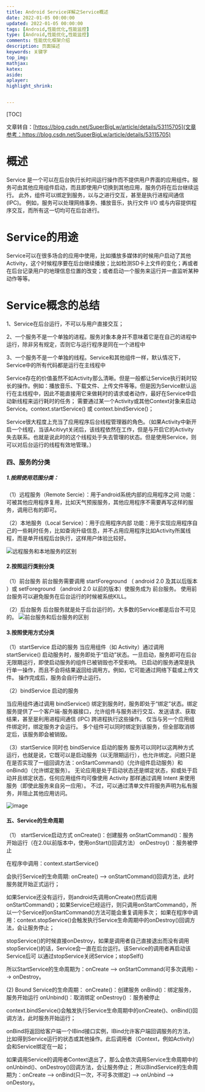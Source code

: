 ```yaml
---
title: Android Service详解之Service概述
date: 2022-01-05 00:00:00
updated: 2022-01-05 00:00:00
tags: [Android,性能优化,性能监控]
type: [Android,性能优化,性能监控]
comments: 性能优化框架介绍
description: 页面描述
keywords: 关键字
top_img:
mathjax:
katex:
aside:
aplayer:
highlight_shrink:


---
```


[TOC]



文章转自：[https://blog.csdn.net/SuperBigLw/article/details/53115705](文章参考：https://blog.csdn.net/SuperBigLw/article/details/53115705)

# 概述

Service 是一个可以在后台执行长时间运行操作而不提供用户界面的应用组件。服务可由其他应用组件启动，而且即使用户切换到其他应用，服务仍将在后台继续运行。 此外，组件可以绑定到服务，以与之进行交互，甚至是执行进程间通信 (IPC)。 例如，服务可以处理网络事务、播放音乐，执行文件 I/O 或与内容提供程序交互，而所有这一切均可在后台进行。

# Service的用途

Service可以在很多场合的应用中使用，比如播放多媒体的时候用户启动了其他Activity，这个时候程序要在后台继续播放；比如检测SD卡上文件的变化；再或者在后台记录用户的地理信息位置的改变；或者启动一个服务来运行并一直监听某种动作等等。

# Service概念的总结

1、Service在后台运行，不可以与用户直接交互；
    
2、一个服务不是一个单独的进程。服务对象本身并不意味着它是在自己的进程中运行，除非另有规定，否则它与运行程序是同在一个进程中

3、一个服务不是一个单独的线程。Service和其他组件一样，默认情况下，Service中的所有代码都是运行在主线程中

Service存在的价值虽然不如Activity那么清晰。但是一般都让Service执行耗时较长的操作。例如：播放音乐、下载文件、上传文件等等。但是因为Service默认运行在主线程中，因此不能直接用它来做耗时的请求或者动作，最好在Service中启动新线程来运行耗时的任务；
需要通过某一个Activity或其他Context对象来启动Service。context.startService() 或 context.bindService()；

Service很大程度上充当了应用程序后台线程管理器的角色。（如果Activity中新开启一个线程，当该Acitivyt关闭后，该线程依然在工作，但是与开启它的Activity失去联系。也就是说此时的这个线程处于失去管理的状态。但是使用Service，则可以对后台运行的线程有效地管理。）

### 四、服务的分类

##### 1.按照使用范围分类：
（1）远程服务（Remote Sercie）：用于android系统内部的应用程序之间
功能：可被其他应用程序复用，比如天气预报服务，其他应用程序不需要再写这样的服务，调用已有的即可。

（2）本地服务（Local Service）：用于应用程序内部
功能：用于实现应用程序自己的一些耗时任务，比如查询升级信息，并不占用应用程序比如Activity所属线程，而是单开线程后台执行，这样用户体验比较好。

![远程服务和本地服务的区别](https://note.youdao.com/yws/res/33545/A021472F39C949C8A4A8B83B10035880)

#### 2.按照运行类别分类
（1）前台服务
前台服务需要调用 startForeground （ android 2.0 及其以后版本 ）或 setForeground （android 2.0 以前的版本）使服务成为 前台服务。
使用前台服务可以避免服务在后台运行的时候被系统KILL。

（2）后台服务
后台服务就是处于后台运行的，大多数的Service都是后台不可见的。
![前台服务和后台服务的区别](https://note.youdao.com/yws/res/33555/D235CFCF429246D7B4A04E2F7D1CBBDE)

#### 3.按照使用方式分类

（1）startService 启动的服务
当应用组件（如 Activity）通过调用 startService() 启动服务时，服务即处于“启动”状态。一旦启动，服务即可在后台无限期运行，即使启动服务的组件已被销毁也不受影响。 已启动的服务通常是执行单一操作，而且不会将结果返回给调用方。例如，它可能通过网络下载或上传文件。 操作完成后，服务会自行停止运行。

（2）bindService 启动的服务

当应用组件通过调用 bindService() 绑定到服务时，服务即处于“绑定”状态。绑定服务提供了一个客户端-服务器接口，允许组件与服务进行交互、发送请求、获取结果，甚至是利用进程间通信 (IPC) 跨进程执行这些操作。 仅当与另一个应用组件绑定时，绑定服务才会运行。 多个组件可以同时绑定到该服务，但全部取消绑定后，该服务即会被销毁。

（3）startService 同时也 bindService 启动的服务
服务可以同时以这两种方式运行，也就是说，它既可以是启动服务（以无限期运行），也允许绑定。问题只是在是否实现了一组回调方法：onStartCommand()（允许组件启动服务）和 onBind()（允许绑定服务）。
无论应用是处于启动状态还是绑定状态，抑或处于启动并且绑定状态，任何应用组件均可像使用 Activity 那样通过调用 Intent 来使用服务（即使此服务来自另一应用）。 不过，可以通过清单文件将服务声明为私有服务，并阻止其他应用访问。

![image](https://note.youdao.com/yws/res/33566/163480560DEF41F5824099295B605040)

#### 五、Service的生命周期

（1） startService启动方式
onCreate()：创建服务
onStartCommand()：服务开始运行（在2.0以前版本中，使用onStart()回调方法）
onDestroy() ：服务被停止

在程序中调用：context.startService() 

会执行Service的生命周期: onCreate() ——> onStartCommand()回调方法，此时服务就开始正式运行；

如果Service还没有运行，则android先调用onCreate()然后调用onStartCommand()；如果Service已经运行，则只调用onStartCommand()，所以一个Service的onStartCommand()方法可能会重复调用多次；
如果在程序中调用：context.stopService()会触发执行Service生命周期中的onDestroy()回调方法，会让服务停止；

stopService()的时候直接onDestroy，如果是调用者自己直接退出而没有调用stopService()的话，Service会一直在后台运行。该Service的调用者再启动该Service后可 以通过stopService关闭Service；stopSelf()

所以StartService的生命周期为：onCreate --> onStartCommand(可多次调用) --> onDestroy。

(2) Bound Service的生命周期：
onCreate()：创建服务
onBind()：绑定服务，服务开始运行
onUnbind()：取消绑定
onDestroy() ：服务被停止

context.bindService()会触发执行Service生命周期中的onCreate()、onBind()回调方法，此时服务开始运行；

onBind将返回给客户端一个IBind接口实例，IBind允许客户端回调服务的方法，比如得到Service运行的状态或其他操作。此后调用者（Context，例如Activity）会和Service绑定在一起；

如果调用Service的调用者Context退出了，那么会依次调用Service生命周期中的onUnbind()、onDestroy()回调方法，会让服务停止；
所以BindService的生命周期为：onCreate --> onBind(只一次，不可多次绑定) --> onUnbind --> onDestory。
